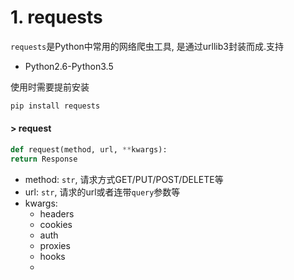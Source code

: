 # 1. requests

`requests`是Python中常用的网络爬虫工具, 是通过urllib3封装而成.支持

* Python2.6-Python3.5

使用时需要提前安装

```python
pip install requests
```



#### > request

```python
def request(method, url, **kwargs):
return Response
```

* method: `str`, 请求方式GET/PUT/POST/DELETE等
* url: `str`, 请求的url或者连带`query`参数等
* kwargs: 
  * headers
  * cookies
  * auth
  * proxies
  * hooks
  * 